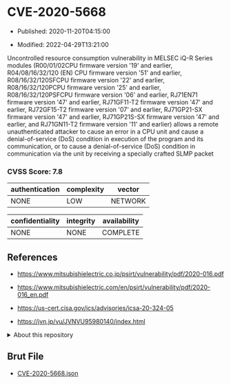 # CVE-2020-5668

- Published: 2020-11-20T04:15:00

- Modified: 2022-04-29T13:21:00

Uncontrolled resource consumption vulnerability in MELSEC iQ-R Series modules (R00/01/02CPU firmware version '19' and earlier, R04/08/16/32/120 (EN) CPU firmware version '51' and earlier, R08/16/32/120SFCPU firmware version '22' and earlier, R08/16/32/120PCPU firmware version '25' and earlier, R08/16/32/120PSFCPU firmware version '06' and earlier, RJ71EN71 firmware version '47' and earlier, RJ71GF11-T2 firmware version '47' and earlier, RJ72GF15-T2 firmware version '07' and earlier, RJ71GP21-SX firmware version '47' and earlier, RJ71GP21S-SX firmware version '47' and earlier, and RJ71GN11-T2 firmware version '11' and earlier) allows a remote unauthenticated attacker to cause an error in a CPU unit and cause a denial-of-service (DoS) condition in execution of the program and its communication, or to cause a denial-of-service (DoS) condition in communication via the unit by receiving a specially crafted SLMP packet

### CVSS Score: **7.8**

| authentication | complexity | vector |
| --- | --- | --- |
| NONE | LOW | NETWORK |

| confidentiality | integrity | availability |
| --- | --- | --- |
| NONE | NONE | COMPLETE |

## References

* https://www.mitsubishielectric.co.jp/psirt/vulnerability/pdf/2020-016.pdf

* https://www.mitsubishielectric.com/en/psirt/vulnerability/pdf/2020-016_en.pdf

* https://us-cert.cisa.gov/ics/advisories/icsa-20-324-05

* https://jvn.jp/vu/JVNVU95980140/index.html

<details>
<summary>About this repository</summary> 

  This repository is part of the project [Live Hack CVE](https://github.com/Live-Hack-CVE). Main website can be found [www.live-hack.org](https://www.live-hack.org) 
  
  Made by [Sn0wAlice](https://github.com/Sn0wAlice) for the people that care about security and need to have a feed of the latest CVEs. Hope you enjoy it, don't forget to star the repo and follow me on [Twitter](https://twitter.com/Sn0wAlice) and [Github](https://github.com/Sn0wAlice). And that is my [personnal website](https://www.alice-snow.me/)

  - [Home Page](https://github.com/Live-Hack-CVE)
  - [Framework](https://github.com/Live-Hack-CVE/cve-framework)
  - [CVE database](https://github.com/Live-Hack-CVE/full_database)
  - [Changelog](https://github.com/Live-Hack-CVE/Changelog)
</details>

## Brut File

* [CVE-2020-5668.json](https://raw.githubusercontent.com/Live-Hack-CVE/full_database/main/cves/2020/CVE-2020-5668.json)

